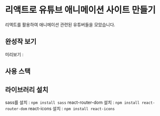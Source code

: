 # 리액트로 유튜브 애니메이션 사이트 만들기

리액트를 활용하여 애니메이션 관련된 유튜버들을 모았습니다.

## 완성작 보기
미리보기 : 

## 사용 스택

## 라이브러리 설치
sass를 설치 : `npm install sass`
react-router-dom 설치 : `npm install react-router-dom`
react-icons 설치 : `npm install react-icons`
